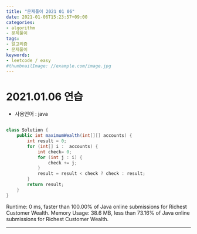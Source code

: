 ```yaml
---
title: "문제풀이 2021 01 06"
date: 2021-01-06T15:23:57+09:00
categories:
- algorithm
- 문제풀이
tags:
- 알고리즘
- 문제풀이
keywords:
- leetcode / easy
#thumbnailImage: //example.com/image.jpg
---
```


<!--more-->
# 2021.01.06 연습

- 사용언어 : java

```java

class Solution {
    public int maximumWealth(int[][] accounts) {
        int result = 0;
        for (int[] i :  accounts) {
            int check= 0;
            for (int j : i) {
                check += j;
            }
            result = result < check ? check : result;
        }
        return result;
    }
}

```

Runtime: 0 ms, faster than 100.00% of Java online submissions for Richest Customer Wealth.
Memory Usage: 38.6 MB, less than 73.16% of Java online submissions for Richest Customer Wealth.

-----